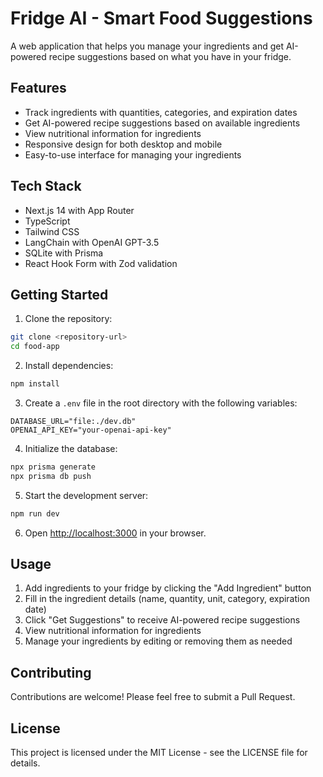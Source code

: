 # Fridge AI - Smart Food Suggestions

A web application that helps you manage your ingredients and get AI-powered recipe suggestions based on what you have in your fridge.

## Features

- Track ingredients with quantities, categories, and expiration dates
- Get AI-powered recipe suggestions based on available ingredients
- View nutritional information for ingredients
- Responsive design for both desktop and mobile
- Easy-to-use interface for managing your ingredients

## Tech Stack

- Next.js 14 with App Router
- TypeScript
- Tailwind CSS
- LangChain with OpenAI GPT-3.5
- SQLite with Prisma
- React Hook Form with Zod validation

## Getting Started

1. Clone the repository:
```bash
git clone <repository-url>
cd food-app
```

2. Install dependencies:
```bash
npm install
```

3. Create a `.env` file in the root directory with the following variables:
```
DATABASE_URL="file:./dev.db"
OPENAI_API_KEY="your-openai-api-key"
```

4. Initialize the database:
```bash
npx prisma generate
npx prisma db push
```

5. Start the development server:
```bash
npm run dev
```

6. Open [http://localhost:3000](http://localhost:3000) in your browser.

## Usage

1. Add ingredients to your fridge by clicking the "Add Ingredient" button
2. Fill in the ingredient details (name, quantity, unit, category, expiration date)
3. Click "Get Suggestions" to receive AI-powered recipe suggestions
4. View nutritional information for ingredients
5. Manage your ingredients by editing or removing them as needed

## Contributing

Contributions are welcome! Please feel free to submit a Pull Request.

## License

This project is licensed under the MIT License - see the LICENSE file for details.
